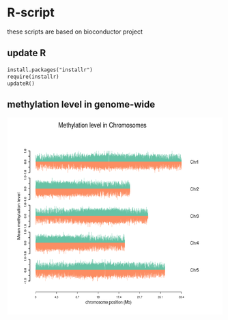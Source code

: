 # R-script

these scripts are based on bioconductor project


## update R
    install.packages("installr")
    require(installr)
    updateR()
## methylation level in genome-wide
<p align="center">
<a href="https://github.com/Zefeng-Wu/R-script/blob/master/Figures/methylation.png">
<img src="Figures/methylation.png" height="460px" width="680px">
</a>
</p>
